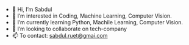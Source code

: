 - 👋 Hi, I’m Sabdul
- 👀 I’m interested in Coding, Machine Learning, Computer Vision.
- 🌱 I’m currently learning Python, Machile Learning, Computer Vision.
- 💞️ I’m looking to collaborate on tech-company
- 📫 To contact: sabdul.ruet@gmai.com

<!---
LotsOfLoves/LotsOfLoves is a ✨ special ✨ repository because its `README.md` (this file) appears on your GitHub profile.
You can click the Preview link to take a look at your changes.
--->
